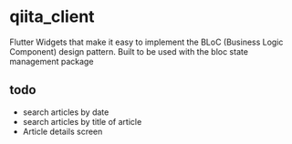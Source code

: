 # qiita_client

Flutter Widgets that make it easy to implement the BLoC (Business Logic Component) design pattern. Built to be used with the bloc state management package


## todo
- search articles by date
- search articles by title of article 
- Article details screen